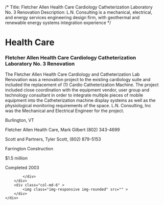 /*
Title: Fletcher Allen Health Care Cardiology Catheterization Laboratory No. 3 Renovation
Description: L.N. Consulting is a mechanical, electrical, and energy services engineering design firm, with geothermal and renewable energy systems integration experience
*/

# Health Care

<div>
	<div class="row">
		<div class="col-md-6" >
			<div class="well" >
				<h3>Fletcher Allen Health Care Cardiology Catheterization Laboratory No. 3 Renovation</h3>
				<p>
   
   The Fletcher Allen Health Care Cardiology and Catheterization Lab Renovation was a renovation project to the existing cardiology suite and included the replacement of (1) Cardio Catheterization Machine.  The project included close coordination with the equipment vendor, user group and technology consultant in order to integrate multiple pieces of mobile equipment into the Catheterization machine display systems as well as the physiological monitoring requirements of the space.  L.N. Consulting, Inc was the Mechanical and Electrical Engineer for the project.
</p>
				<p>Burlington, VT</p>
				<p>Fletcher Allen Health Care, Mark Gilbert (802) 343-4699</p>
				<p>Scott and Partners, Tyler Scott, (802) 879-5153</p>
				<p>Farrington Construction</p>
				<p>$1.5 million</p>
				<p>Completed 2003</p>
				<p></p>
				
			</div>
		</div>
		<div class="col-md-6" >
			<img class="img-responsive img-rounded" src="" >
		</div>
	</div>
</div>